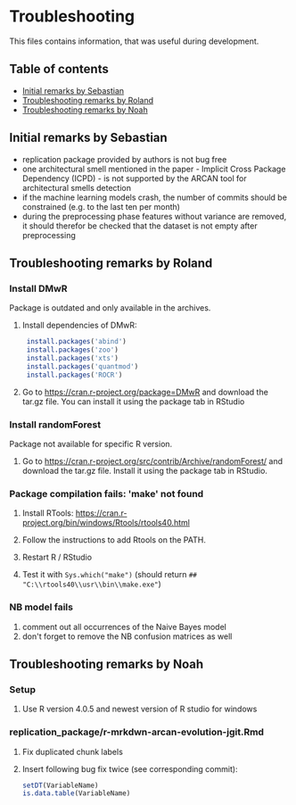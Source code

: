 # Troubleshooting
This files contains information, that was useful during development.

## Table of contents
- [Initial remarks by Sebastian](#initial-remarks-by-sebastian)
- [Troubleshooting remarks by Roland](#troubleshooting-remarks-by-roland)
- [Troubleshooting remarks by Noah](#troubleshooting-remarks-by-noah)

## Initial remarks by Sebastian
- replication package provided by authors is not bug free
- one architectural smell mentioned in the paper - Implicit Cross Package Dependency (ICPD) - is not supported by the ARCAN tool for architectural smells detection
- if the machine learning models crash, the number of commits should be constrained (e.g. to the last ten per month)
- during the preprocessing phase features without variance are removed, it should therefor be checked that the dataset is not empty after preprocessing

## Troubleshooting remarks by Roland
### Install DMwR

Package is outdated and only available in the archives.

1. Install dependencies of DMwR:

   ```R
    install.packages('abind')
    install.packages('zoo')
    install.packages('xts')
    install.packages('quantmod')
    install.packages('ROCR')
   ```

2. Go to https://cran.r-project.org/package=DMwR and download the tar.gz file. You can install it using the package tab in RStudio

### Install randomForest

Package not available for specific R version.

1. Go to https://cran.r-project.org/src/contrib/Archive/randomForest/ and download the tar.gz file. Install it using the package tab in RStudio.

### Package compilation fails: 'make' not found

1. Install RTools: https://cran.r-project.org/bin/windows/Rtools/rtools40.html

2. Follow the instructions to add Rtools on the PATH.

3. Restart R / RStudio

4. Test it with `Sys.which("make")` (should return `## "C:\\rtools40\\usr\\bin\\make.exe"`)

### NB model fails

1. comment out all occurrences of the Naive Bayes model
2. don't forget to remove the NB confusion matrices as well

## Troubleshooting remarks by Noah

### Setup
1. Use R version 4.0.5 and newest version of R studio for windows

### replication_package/r-mrkdwn-arcan-evolution-jgit.Rmd
1. Fix duplicated chunk labels
2. Insert following bug fix twice (see corresponding commit):

    ```R
    setDT(VariableName)
    is.data.table(VariableName)
    ```